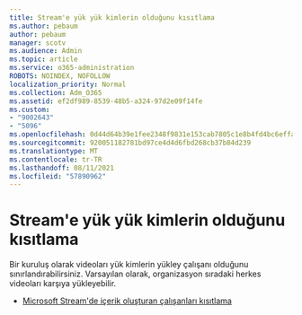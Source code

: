 ```yaml
---
title: Stream'e yük yük kimlerin olduğunu kısıtlama
ms.author: pebaum
author: pebaum
manager: scotv
ms.audience: Admin
ms.topic: article
ms.service: o365-administration
ROBOTS: NOINDEX, NOFOLLOW
localization_priority: Normal
ms.collection: Adm_O365
ms.assetid: ef2df989-8539-48b5-a324-97d2e09f14fe
ms.custom:
- "9002643"
- "5096"
ms.openlocfilehash: 0d44d64b39e1fee2348f9831e153cab7805c1e8b4fd4bc6effa0968c71666d13
ms.sourcegitcommit: 920051182781bd97ce4d4d6fbd268cb37b84d239
ms.translationtype: MT
ms.contentlocale: tr-TR
ms.lasthandoff: 08/11/2021
ms.locfileid: "57890962"
---
```

# <a name="restrict-users-who-can-upload-to-stream"></a>Stream'e yük yük kimlerin olduğunu kısıtlama

Bir kuruluş olarak videoları yük kimlerin yükley çalışanı olduğunu sınırlandırabilirsiniz. Varsayılan olarak, organizasyon sıradaki herkes videoları karşıya yükleyebilir.

- [Microsoft Stream'de içerik oluşturan çalışanları kısıtlama](https://docs.microsoft.com/stream/restrict-uploaders)
